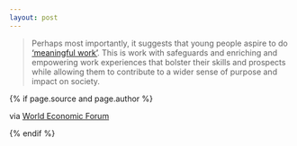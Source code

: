 ```yaml
---
layout: post
---
```

> Perhaps most importantly, it suggests that young people aspire to do [‘meaningful work’](https://urldefense.com/v3/__https:/www.ymca.int/wp-content/uploads/2024/07/001_Future-Ready_Reimagining-Meaningful-Work-for-Young-People-1.pdf__;!!Im8kQaqBCw!qMXyEqmTFfJCE3unrHSujCIMwp13gN2avaUenrvAdE1A8s-awVW3cnsqz4uZfG2DakLVl6K5VU-VS5OcmzVmoKE$). This is work with safeguards and enriching and empowering work experiences that bolster their skills and prospects while allowing them to contribute to a wider sense of purpose and impact on society.

{% if page.source and page.author %}
  <p>via <a href="https://www.weforum.org/stories/2024/09/young-people-meaningful-work/">World Economic Forum</a></p>
{% endif %}